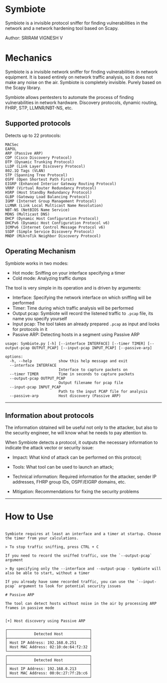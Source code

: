 #  Symbiote

Symbiote is a invisible protocol sniffer for finding vulnerabilities in the network and a network hardening tool based on Scapy.

Author: SRIRAM VIGNESH V



# Mechanics

Symbiote is a invisible network sniffer for finding vulnerabilities in network equipment. It is based entirely on network traffic analysis, so it does not make any noise on the air. Symbiote is completely invisible. Purely based on the Scapy library.

Symbiote allows pentesters to automate the process of finding vulnerabilities in network hardware. Discovery protocols, dynamic routing, FHRP, STP, LLMNR/NBT-NS, etc.

## Supported protocols

Detects up to 22 protocols:

```
MACSec
EAPOL
ARP (Passive ARP)
CDP (Cisco Discovery Protocol)
DTP (Dynamic Trunking Protocol)
LLDP (Link Layer Discovery Protocol) 
802.1Q Tags (VLAN)
STP (Spanning Tree Protocol)
OSPF (Open Shortest Path First)
EIGRP (Enhanced Interior Gateway Routing Protocol)
VRRP (Virtual Router Redundancy Protocol)
HSRP (Host Standby Redundancy Protocol)
GLBP (Gateway Load Balancing Protocol)
IGMP (Internet Group Management Protocol)
LLMNR (Link Local Multicast Name Resolution)
NBT-NS (NetBIOS Name Service)
MDNS (Multicast DNS)
DHCP (Dynamic Host Configuration Protocol)
DHCPv6 (Dynamic Host Configuration Protocol v6)
ICMPv6 (Internet Control Message Protocol v6)
SSDP (Simple Service Discovery Protocol)
MNDP (MikroTik Neighbor Discovery Protocol)
```
## Operating Mechanism

Symbiote works in two modes:

- Hot mode: Sniffing on your interface specifying a timer
- Cold mode: Analyzing traffic dumps

The tool is very simple in its operation and is driven by arguments:

- Interface: Specifying the network interface on which sniffing will be performed
- Timer: Time during which traffic analysis will be performed
- Output pcap: Symbiote will record the listened traffic to `.pcap` file, its name you specify yourself
- Input pcap: The tool takes an already prepared `.pcap` as input and looks for protocols in it
- Passive ARP: Detecting hosts in a segment using Passive ARP

```
usage: Symbiote.py [-h] [--interface INTERFACE] [--timer TIMER] [--output-pcap OUTPUT_PCAP] [--input-pcap INPUT_PCAP] [--passive-arp]

options:
  -h, --help            show this help message and exit
  --interface INTERFACE
                        Interface to capture packets on
  --timer TIMER         Time in seconds to capture packets
  --output-pcap OUTPUT_PCAP
                        Output filename for pcap file
  --input-pcap INPUT_PCAP
                        Path to the input PCAP file for analysis
  --passive-arp         Host discovery (Passive ARP)
```

---

## Information about protocols

The information obtained will be useful not only to the attacker, but also to the security engineer, he will know what he needs to pay attention to.

When Symbiote detects a protocol, it outputs the necessary information to indicate the attack vector or security issue:

- Impact: What kind of attack can be performed on this protocol;

- Tools: What tool can be used to launch an attack;

- Technical information: Required information for the attacker, sender IP addresses, FHRP group IDs, OSPF/EIGRP domains, etc.

- Mitigation: Recommendations for fixing the security problems

---




# How to Use

```

Symbiote requires at least an interface and a timer at startup. Choose the timer from your calculations.

> To stop traffic sniffing, press CTRL + С

If you need to record the sniffed traffic, use the `--output-pcap` argument

> By specifying only the --interface and --output-pcap - Symbiote will also be able to start, without a timer

If you already have some recorded traffic, you can use the `--input-pcap` argument to look for potential security issues

# Passive ARP

The tool can detect hosts without noise in the air by processing ARP frames in passive mode


[+] Host discovery using Passive ARP

┌─────────────────────────────────────┐
│            Detected Host            │
├─────────────────────────────────────┤
│ Host IP Address: 192.168.0.251      │
│ Host MAC Address: 02:10:de:64:f2:32 │
└─────────────────────────────────────┘
┌─────────────────────────────────────┐
│            Detected Host            │
├─────────────────────────────────────┤
│ Host IP Address: 192.168.0.213      │
│ Host MAC Address: 00:0c:27:7f:2b:c6 │
└─────────────────────────────────────┘


